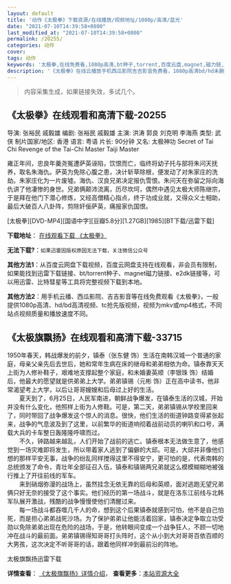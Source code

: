 ```yaml
---
layout: default
title: '动作《太极拳》下载资源/在线播放/视频地址/1080p/高清/蓝光'
date: "2021-07-10T14:39:58+0800"
last_modified_at: "2021-07-10T14:39:58+0800"
permalink: /20255/
categories: 动作
cover:
tags: 动作
keywords: '太极拳,在线免费看,1080p高清,bt种子,torrent,百度云盘,magnet,磁力链,迅雷下载资源'
description: '《太极拳》在线云播放手机西瓜影院吉吉影音免费看，1080p高清bd/hd未删减完整版和tc抢先枪版，mkv/mp4格式，附带bt/torrent种子、magnet/磁力链、百度云盘、网盘资源迅雷下载链接'
---
```


>内容采集生成，如果链接失效，多试几个。


## 《太极拳》在线观看和高清下载-20255

导演: 张裕民 戚毅雄 编剧: 张裕民 戚毅雄 主演: 洪涛 郭良 刘克明 李海燕 类型: 武侠 制片国家/地区: 香港 语言: 粤语 片长: 90分钟 又名: 太极神功 Secret of Tai Chi Revenge of the Tai-Chi Master Taiji Master

雍正年间，忠良年羹尧冤遭萨英诬陷，饮恨而亡，临终将幼子托与部将朱问天抚养，取名朱海仇。萨英为免除心腹之患，决计斩草除根，便发动了对朱家庄的洗劫。朱家庄化为一片废墟。海仇、汉良兄弟决定报仇雪恨。朱问天在弥留之际向海仇讲了他凄惨的身世。兄弟俩颠沛流离，历尽坎坷，偶然中遇见太极大师陈继宗，于是拜在他门下潜心修炼，又经高僧精心指点，终于功成业就，又得众义士相助，最后大破百人八卦阵，剪除奸佞萨英，痛报家仇国恨。


[太极拳][DVD-MP4][国语中字][豆瓣5.8分][1.27GB][1985][BT下载/迅雷下载]

**下载地址**： [在线观看下载 《太极拳》](https://www.btdx8.com/torrent/secret_of_tai_chi_1985.html) 


**无法下载?**：`如果迅雷因版权原因无法下载，关注微信公众号 `

**其他方法1**：从百度云网盘下载视频，百度云网盘支持在线观看，非会员有限制，如果能找到迅雷下载链接、bt/torrent种子、magnet磁力链接、e2dk链接等，可以用迅雷、比特彗星等工具将完整视频下载到本地。

**其他方法2**：用手机云播、西瓜影院、吉吉影音等在线免费观看《太极拳》，一般提供1080p高清、hd/bd高清视频、tc抢先版视频，视频为mkv或mp4格式，不同站点视频质量和播放速度不同。


## 《太极旗飘扬》在线观看和高清下载-33715

1950年春天，韩战爆发的前夕，镇泰（张东健 饰）生活在南韩汉城一个普通的家庭，母亲父亲先后去世后，她和常年生病在床的继母和弟弟相依为命。镇泰靠天天上街为人修补鞋子，艰难地支撑起整个家庭，和未婚妻英顺（李银珠 饰）结婚后，他最大的愿望就是供弟弟上大学。弟弟镇锡（元彬 饰）正在高中读书，他非常渴望考上大学，以后让哥哥嫂嫂和后母过上好的生活。<br />　　夏天到了，6月25日，人民军南进，朝鲜战争爆发，在镇泰生活的汉城，开始并没有什么变化，他照样上街为人修鞋。可是，第二天，弟弟镇锡从学校里回来了，同时带回了战争爆发这个惊人的消息。很快，他们生活的街道钟路变得紧张起来，战争的气息波及到了这里，以前繁华的街道响彻着战前动员的喇叭和口号，满载大兵的卡车整日轰隆隆呼啸而过。<br />　　不久，钟路越来越乱，人们开始了战前的逃亡。镇泰根本无法做生意了，他感觉到一场灾难即将发生，所以带着家人逃到了偏僻的大邱。可是，大邱并非像他们想的那样平安无事，战争的纷乱同样搅得这里不得安宁，更可怕的是，代表南韩的总统颁发了命令，青壮年全部征召入伍，镇泰和镇锡两兄弟就这么模模糊糊地被强行推上了开往前线的军车。<br />　　来到硝烟弥漫的战场上，虽然挂念无依无靠的后母和英顺，面对逃跑无望兄弟俩只好无奈的接受了这个事实。他们经历的第一场战斗，就是在洛东江前线与北韩军队展开激战，残酷的战争慢慢使他们清醒过来。<br />　　每一场战斗都吞噬几千人的命，想到这个后果镇泰就感到可怕，他不是自己怕死，而是担心弟弟战死沙场。为了保护弟弟让他能活着回家，镇泰决定争取立功受勋以免除弟弟出现在危险的战场，于是，他转眼间变成一个战争狂人，不顾一切地冲在战斗的最前面。弟弟镇锡得知哥哥打头阵时，这个从小到大对哥哥百依百顺的大男孩，这次决定不听哥哥的话，跟着他同样冲到最前沿的阵地。


太极旗飘扬迅雷下载

**详情查看**： [《太极旗飘扬》详情介绍](/movie/33715/)， **查看更多**：[本站资源大全](/movie/t/all/)

